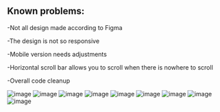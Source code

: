 Known problems:
-
-Not all design made according to Figma

-The design is not so responsive

-Mobile version needs adjustments

-Horizontal scroll bar allows you to scroll when there is nowhere to scroll

-Overall code cleanup

![image](https://github.com/SilentCoast/Budss-Landing/assets/94042423/5ddf617a-ca6c-4d4b-bc08-dfd3762e4411)
![image](https://github.com/SilentCoast/Budss-Landing/assets/94042423/dfa78462-eb17-4daf-afef-81b42c51a0af)
![image](https://github.com/SilentCoast/Budss-Landing/assets/94042423/5468ab5a-9cb6-4cdf-b1a1-6c3379ade4f9)
![image](https://github.com/SilentCoast/Budss-Landing/assets/94042423/17032ce2-ae32-420a-8362-5cde61411890)
![image](https://github.com/SilentCoast/Budss-Landing/assets/94042423/41eb35d9-628e-4e17-81a1-02a6b73f34cd)
![image](https://github.com/SilentCoast/Budss-Landing/assets/94042423/168ed438-4aa9-4973-80f8-8caedbf9a7a2)
![image](https://github.com/SilentCoast/Budss-Landing/assets/94042423/c750858c-f7da-46e0-a6e4-3f747acc5ec2)
![image](https://github.com/SilentCoast/Budss-Landing/assets/94042423/d074a5ff-ada8-4173-920a-5e05132d76dc)
![image](https://github.com/SilentCoast/Budss-Landing/assets/94042423/31b6b9ff-1ec0-4566-9d5f-a21a36a1788e)
